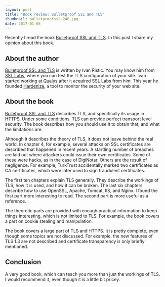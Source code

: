 ```yaml
---
layout: post
title: "Book review: Bulletproof SSL and TLS"
thumbnail: bulletproofssl-240.jpg
date: 2017-01-05
---
```


Recently I read the book [Bulletproof SSL and TLS](https://www.amazon.com/gp/product/1907117040/ref=as_li_tl?ie=UTF8&camp=1789&creative=9325&creativeASIN=1907117040&linkCode=as2&tag=sjoerdlangkem-20&linkId=979c050291676d0d04a8e0e3a4c84399). In this post I share my opinion about this book.

## About the author

[Bulletproof SSL and TLS](https://www.amazon.com/gp/product/1907117040/ref=as_li_tl?ie=UTF8&camp=1789&creative=9325&creativeASIN=1907117040&linkCode=as2&tag=sjoerdlangkem-20&linkId=979c050291676d0d04a8e0e3a4c84399) is written by Ivan Ristić. You may know him from [SSL Labs](https://www.ssllabs.com/), where you can test the TLS configuration of your site. Ivan started working at [Qualys](https://www.qualys.com/) after it acquired SSL Labs from him. This year he founded [Hardenize](https://www.hardenize.com/), a tool to monitor the security of your web site.

## About the book

[Bulletproof SSL and TLS](https://www.amazon.com/gp/product/1907117040/ref=as_li_tl?ie=UTF8&camp=1789&creative=9325&creativeASIN=1907117040&linkCode=as2&tag=sjoerdlangkem-20&linkId=979c050291676d0d04a8e0e3a4c84399) describes TLS, and specifically its usage in HTTPS. Under some conditions, TLS can provide perfect transport level security. The book describes how you should use it to obtain that, and what the limitations are. 

Although it describes the theory of TLS, it does not leave behind the real world. In chapter 4, for example, several attacks on SSL certificates are described that happened in recent years. A startling number of breaches are laid out where attackers could issue their own certificates. Some of these were hacks, as in the case of DigiNotar. Others are the result of negligence. For example, TurkTrust accidentally marked two certificates as CA certificates, which were later used to sign fraudulent certificates.

The first ten chapters explain TLS generally. They describe the workings of TLS, how it is used, and how it can be broken. The last six chapters describe how to use OpenSSL, Apache, Tomcat, IIS, and Nginx. I found the first part more interesting to read. The second part is more useful as a reference.

The theoretic parts are provided with enough practical information to keep things interesting, which is not limited to TLS. For example, the book covers a part on cookie stealing and manipulation.

The book covers a large part of TLS and HTTPS. It is pretty complete, even though some topics are not discussed. For example, the new features of TLS 1.3 are not described and certificate transparency is only briefly mentioned.

## Conclusion

A very good book, which can teach you more than just the workings of TLS. I would recommend it, even though it is a little bit pricey.
